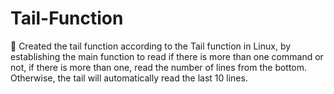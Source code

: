 # Tail-Function

	Created the tail function according to the Tail function in Linux, 
by establishing the main function to read if there is more than one command or not, 
if there is more than one, read the number of lines from the bottom. Otherwise, 
the tail will automatically read the last 10 lines.
